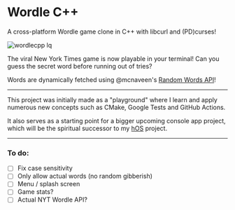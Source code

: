 # Wordle C++

A cross-platform Wordle game clone in C++ with libcurl and (PD)curses!

![wordlecpp lq](https://github.com/user-attachments/assets/518cf938-4d22-4cd8-9e41-6aaed8071833)

The viral New York Times game is now playable in your terminal! Can you guess the secret word before running out of tries?

Words are dynamically fetched using @mcnaveen's [Random Words API](https://github.com/mcnaveen/Random-Words-API)!

---

This project was initially made as a "playground" where I learn and apply numerous new concepts such as CMake, Google Tests and GitHub Actions.

It also serves as a starting point for a bigger upcoming console app project, which will be the spiritual successor to my [hOS](https://github.com/itshichabk/hOS_Cpp) project.

---

### To do:

- [ ] Fix case sensitivity
- [ ] Only allow actual words (no random gibberish)
- [ ] Menu / splash screen
- [ ] Game stats?
- [ ] Actual NYT Wordle API?

